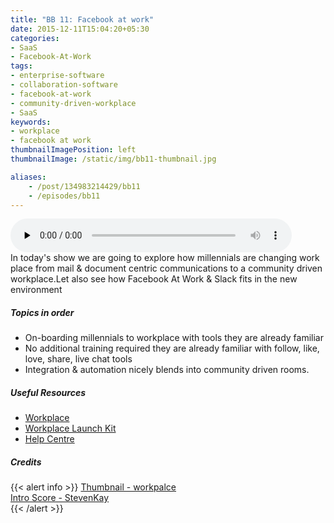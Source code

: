 ```yaml
---
title: "BB 11: Facebook at work"
date: 2015-12-11T15:04:20+05:30
categories:
- SaaS
- Facebook-At-Work
tags:
- enterprise-software
- collaboration-software
- facebook-at-work
- community-driven-workplace
- SaaS
keywords:
- workplace
- facebook at work
thumbnailImagePosition: left
thumbnailImage: /static/img/bb11-thumbnail.jpg

aliases:
    - /post/134983214429/bb11
    - /episodes/bb11
---
```

<audio controls="controls" controls style="width: 450px;" preload="none" id="audio_player"><source  src='http://bangalorebits.s3.amazonaws.com/2015/BB_EP11_2015-50.mp3' type="audio/mp3">  </audio>
<BR>
In today's show we are going to explore how millennials are changing work place from mail & document centric communications to a community driven workplace.Let also see how Facebook At Work & Slack fits in the new environment  

<!--more-->
##### Topics in order
- On-boarding millennials to workplace with tools they are already familiar
- No additional training required they are already familiar with follow, like, love, share, live chat tools
- Integration & automation nicely blends into community driven rooms.

##### Useful Resources
  - [Workplace](https://www.facebook.com/workplace)
  - [Workplace Launch Kit](https://brandfolder.com/workplace-launch-kit/?guest_pw=416cf74dd3eae0298cba559875fe180419d688262623e0988f065b17427936c0)
  - [Help Centre](https://www.facebook.com/help/work/)


##### Credits

{{< alert info  >}}
  [Thumbnail - workpalce](https://www.facebook.com/workplace/) <BR>
  [Intro Score - StevenKay](https://plus.google.com/+StevenKay_Detachment)<BR>
{{< /alert >}}
